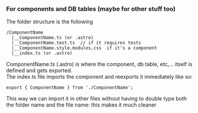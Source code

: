 ### For components and DB tables (maybe for other stuff too)

The folder structure is the following

```
/ComponentName
  |__ComponentName.ts (or .astro)
  |__ComponentName.test.ts  // if it requires tests
  |__ComponentName.style.modules.css  if it's a component
  |__index.ts (or .astro)
```

ComponentName.ts (.astro) is where the component, db table, etc,... itself is defined and gets exported.\
The index.ts file imports the component and reexports it immediately like so:

```
export { ComponentName } from './ComponentName';
```

This way we can import it in other files without having to double type both the folder name and the file name: this makes it much cleaner
